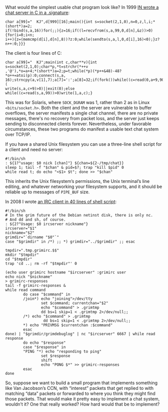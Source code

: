 What would the simplest usable chat program look like?  In 1999 [IN
wrote a chat server in C in a .signature][0]:

    char a[99]="  KJ",d[999][16];main(){int s=socket(2,1,0),n=0,z,l,i;*(short*)a=2;
    if(!bind(s,a,16))for(;;){z=16;if((l=recvfrom(s,a,99,0,d[n],&z))>0){for(i=0;i<n;
    i++){z=(memcmp(d[i],d[n],8))?z:0;while(sendto(s,a,l,0,d[i],16)<0);}z?n++:0;}}}

[0]: http://canonical.org/~kragen/puzzle2.html

The client is four lines of C:

    char a[99]="  KJ";main(int c,char**v){int s=socket(2,1,0);char*p,*t=strchr(*++v
    ,'@'),*o=a+4;*(short*)a=2;p=t;while(*p)(*p++&48)-48?*o++=atoi(p):0;connect(s,a,
    16);strncpy(a,v[1],7);a[7]=':';a[8]=32;if(fork())while((c=read(0,a+9,90))>0)(
    write(s,a,c+9)>0)||exit(0);else while((c=read(s,a,99))>0)write(1,a,c);}

This was for Solaris, where `SOCK_DGRAM` was 1, rather than 2 as in
Linux `<bits/socket.h>`.  Both the client and the server are
vulnerable to buffer overflows, the server manifests a single chat
channel, there are no private messages, there's no recovery from
packet loss, and the server just keeps sending to disconnected clients
forever.  Nevertheless, under favorable circumstances, these two
programs do manifest a usable text chat system over TCP/IP.

If you have a shared Unix filesystem you can use a three-line shell
script for a client and need no server:

    #!/bin/sh
    : ${1?"usage: $0 nick [chan]"} ${chan=${2-/tmp/chat}}
    sleep 1; tail -f "$chan" & pid=$?; trap "kill $pid" 0
    while read t; do echo "<$1> $t"; done >> "$chan"

This inherits the Unix filesystem’s permissions, the Unix terminal’s
line editing, and whatever networking your filesystem supports, and it
should be reliable up to messages of `PIPE_BUF` size.

In 2008 I wrote [an IRC client in 40 lines of shell script][1]:

    #!/bin/sh
    # In the grim future of the Debian netinst disk, there is only nc.
    # And dd and sh, of course.
    : ${2?"Usage: $0 ircserver nickname"}
    ircserver="$1"
    nickname="$2"
    grimdir="`dirname "$0"`"
    case "$grimdir" in /*) ;; *) grimdir="../$grimdir" ;; esac

    tmpdir=".tmp.grimirc.$$"
    mkdir "$tmpdir"
    cd "$tmpdir"
    trap 'cd ..; rm -rf "$tmpdir"' 0

    (echo user grimirc hostname "$ircserver" :grimirc user
    echo nick "$nickname"
    > grimirc-responses
    tail -f grimirc-responses &
    while read command
            do case "$command" in
            /join*) echo "joining">/dev/tty
                    set $command; currentchan="$2"
                    echo "$command" > .grimtmp
                    dd bs=1 skip=1 < .grimtmp 2>/dev/null;;
            /*) echo "$command" > .grimtmp
                     dd bs=1 skip=1 < .grimtmp 2>/dev/null;;
            *) echo "PRIVMSG $currentchan :$command"
            esac
    done) | "$grimdir/grimdebuglog" | nc "$ircserver" 6667 | while read response
            do echo "$response"
            case "$response" in
            "PING "*) echo "responding to ping"
                    set $response
                    shift
                    echo "PONG $*" >> grimirc-responses
            esac
    done

[1]: https://web.archive.org/web/20140409022246/http://lists.canonical.org/pipermail/kragen-hacks/2008-February/000480.html

So, suppose we want to build a small program that implements something
like Van Jacobson’s CCN, with “interest” packets that get replied to
with matching “data” packets or forwarded to where you think they
might find those packets.  That would make it pretty easy to implement
a chat system, wouldn’t it?  One that really worked?  How hard would
that be to implement?